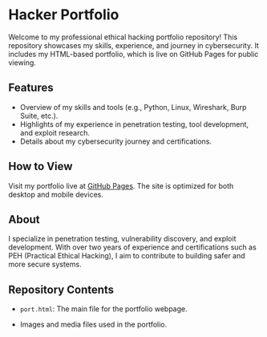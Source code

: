 # Hacker Portfolio

Welcome to my professional ethical hacking portfolio repository! This repository showcases my skills, experience, and journey in cybersecurity. It includes my HTML-based portfolio, which is live on GitHub Pages for public viewing.

## Features
- Overview of my skills and tools (e.g., Python, Linux, Wireshark, Burp Suite, etc.).
- Highlights of my experience in penetration testing, tool development, and exploit research.
- Details about my cybersecurity journey and certifications.

## How to View
Visit my portfolio live at [GitHub Pages](https://<username>.github.io/<repository-name>/). The site is optimized for both desktop and mobile devices.

## About
I specialize in penetration testing, vulnerability discovery, and exploit development. With over two years of experience and certifications such as PEH (Practical Ethical Hacking), I aim to contribute to building safer and more secure systems.

## Repository Contents
- `port.html`: The main file for the portfolio webpage.

- Images and media files used in the portfolio.

 
